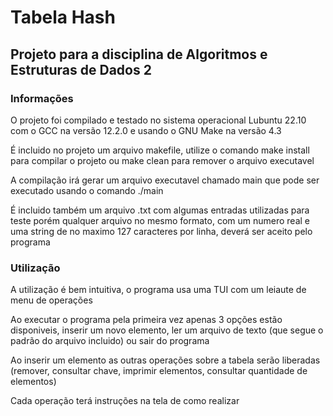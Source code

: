 # Tabela Hash
## Projeto para a disciplina de Algoritmos e Estruturas de Dados 2

### Informações
O projeto foi compilado e testado no sistema operacional Lubuntu 22.10 com o GCC na versão 12.2.0 e usando o GNU Make na versão 4.3

É incluido no projeto um arquivo makefile, utilize o comando make install para compilar o projeto ou make clean para remover o arquivo executavel

A compilação irá gerar um arquivo executavel chamado main que pode ser executado usando o comando ./main

É incluido também um arquivo .txt com algumas entradas utilizadas para teste porém qualquer arquivo no mesmo formato, com um numero real e uma string de no maximo 127 caracteres por linha, deverá ser aceito pelo programa

### Utilização
A utilização é bem intuitiva, o programa usa uma TUI com um leiaute de menu de operações

Ao executar o programa pela primeira vez apenas 3 opções estão disponiveis, inserir um novo elemento, ler um arquivo de texto (que segue o padrão do arquivo incluido) ou sair do programa

Ao inserir um elemento as outras operações sobre a tabela serão liberadas (remover, consultar chave, imprimir elementos, consultar quantidade de elementos)

Cada operação terá instruções na tela de como realizar
